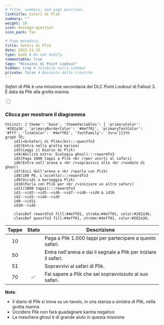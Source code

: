 ```yaml
---
# Title, summary, and page position.
linktitle: Safari di Plik
summary: ""
weight: 10
icon: message-question
icon_pack: fas

# Page metadata.
title: Safari di Plik
date: 2022-11-15
type: book # Do not modify.
commentable: true
tags: "Missioni di Point Lookout"
hidden: true # Visibile nella sidebar
private: false # Nascosto dalle ricerche
---
```



<div class="fo3">

*Safari di Plik* è una missione secondaria del DLC *Point Lookout* di Fallout 3. È data da Plik alla grotta marina.


<section class="chart-collapse">
<input type="checkbox" name="collapse2" id="handle2">
<h3 class="handle">
<label for="handle2">Clicca per mostrare il diagramma</label>
</h3>
<div class="content">

```mermaid
%%{init: {'theme': 'base', 'themeVariables': { 'primaryColor': '#282a36', 'primaryBorderColor': '#4eff01', 'primaryTextColor': '#fff', 'lineColor': '#4eff01', 'fontFamily': 'Jura'}}}%%
graph TD;
    id1(<b>Safari di Plik</b>):::questfo3
    id2(Entra nella grotta marina)
    id3(Leggi il Diario di Plik)
    id4(Abilità extra: Ecologia ghoul):::rewardfo3
    id5(Paga 1000 tappi a Plik <br />per unirti al safari)
    id6(Entra nell'arena e <br />sopravvivi alle <br />ondate di ghoul)
    id7(Esci dall'arena e <br />parla con Plik) 
    id8(100 PE, L'accetta):::rewardfo3
    id9(Uccidi o borseggia Plik)
    id10(Parla con Plik per <br />iniziare un altro safari)
    id11(1800 tappi):::rewardfo3
    id1-->id2-->id5-->id6-->id7-->id8-->id9 & id10
    id2-->id3-->id4-->id5
    id9-->id11
    id10-->id5
    
    classDef rewardfo3 fill:#4eff01, stroke:#4eff01, color:#282a36;
    classDef questfo3 fill:#4eff01, stroke:#4eff01, color:#282a36;
```

</div>
</section>

| Tappe |       Stato        | Descrizione                                                      |
|:-----:|:------------------:| ---------------------------------------------------------------- |
|  10   |                    | Paga a Plik 1.000  tappi per partecipare a questo safari.        |
|  50   |                    | Entra nell'arena e dai il segnale a Plik per iniziare il safari. |
|  51   |                    | Sopravvivi al safari di Plik.                                    |
|  70   | :white_check_mark: | Fai sapere a Plik che sei sopravvissuto al suo safari.           |




**Note**:
- Il diario di Plik si trova su un tavolo, in una stanza a sinistra di Plik, nella grotta marina
- Uccidere Plik non farà guadagnare karma negativo
- La maschera ghoul è di grande aiuto in questa missione



</div>